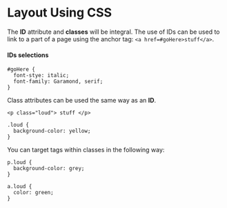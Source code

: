 # Layout Using CSS

The **ID** attribute and **classes** will be integral. The use of IDs can be used to link to a part of a page using the anchor tag: `<a href=#goHere>stuff</a>`.

#### IDs selections
```
#goHere {
  font-stye: italic;
  font-family: Garamond, serif;
}
```

Class attributes can be used the same way as an **ID**.
```
<p class="loud"> stuff </p>

.loud {
  background-color: yellow;
}
```
You can target tags within classes in the following way:
```
p.loud {
  background-color: grey;
}

a.loud {
  color: green;
}
```
